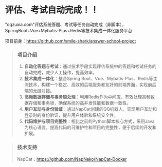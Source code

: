 # 评估、考试自动完成！！
"cqzuxia.com"评估系统答题、考试等任务自动完成（非脚本），SpirngBoot+Vue+Mybatis-Plus+Redis等技术集成一体化服务平台

项目前身：https://github.com/smile-shark/answer-school-project

> ### 项目介绍
>
> 1. **自动化答题与考试**：通过技术手段实现评估系统中的答题和考试任务的自动完成，减少人工操作，提高效率。
> 2. **技术集成一体化**：整合Spring Boot、Vue、Mybatis-Plus、Redis等主流技术，构建一个稳定、高效的后端服务和友好的前端界面，实现前后端的无缝对接。
> 3. **高频数据存储与事务锁处理**：利用Redis作为中间库，有效处理高频数据存储和事务锁，确保系统的高并发性能和数据一致性。
> 4. **用户互动与身份验证**：通过NapCat创建的QQ机器人，实现用户互动和登录时的身份验证，提升用户体验和系统安全性。
> 5. **代码维护与项目完整性**：相比之前的Python脚本核心方式，采用Java为核心语言，提高代码的可维护性和项目的完整性，便于后续的开发和扩展。

> ### 技术支持
>
> NapCat：https://github.com/NapNeko/NapCat-Docker

